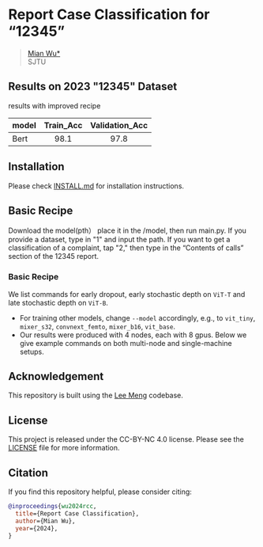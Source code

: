 # Report Case Classification for “12345”

> [Mian Wu*](https://github.com/NothernSJTU)
> <br>SJTU<br>


## Results on 2023 "12345" Dataset

<!-- results with basic recipe (s.d. = stochastic depth)   | -->


results with improved recipe

| model        | Train_Acc | Validation_Acc |
|:------------|:-----:|:------:|
| Bert     |  98.1  | 97.8  | 


## Installation
Please check [INSTALL.md](INSTALL.md) for installation instructions. 

## Basic Recipe
Download the model(pth） place it in the /model, then run main.py.
If you provide a dataset, type in "1" and input the path.
If you want to get a classification of a complaint, tap "2," then type in the “Contents of calls” section of the 12345 report.
### Basic Recipe
We list commands for early dropout, early stochastic depth on `ViT-T` and late stochastic depth on `ViT-B`.
- For training other models, change `--model` accordingly, e.g., to `vit_tiny`, `mixer_s32`, `convnext_femto`, `mixer_b16`, `vit_base`.
- Our results were produced with 4 nodes, each with 8 gpus. Below we give example commands on both multi-node and single-machine setups.


## Acknowledgement
This repository is built using the [Lee Meng](https://leemeng.tw/attack_on_bert_transfer_learning_in_nlp.html#%E7%94%A8-BERT-fine-tune-%E4%B8%8B%E6%B8%B8%E4%BB%BB%E5%8B%99) codebase.

## License
This project is released under the CC-BY-NC 4.0 license. Please see the [LICENSE](LICENSE) file for more information.

## Citation
If you find this repository helpful, please consider citing:
```bibtex
@inproceedings{wu2024rcc,
  title={Report Case Classification},
  author={Mian Wu},
  year={2024},
}
```
